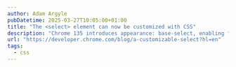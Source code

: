 ```yaml
---
author: Adam Argyle
pubDatetime: 2025-03-27T10:05:00+01:00
title: "The <select> element can now be customized with CSS"
description: "Chrome 135 introduces appearance: base-select, enabling fully customizable & styleable <select> elements with rich HTML support. Learn how to design accessible, standardized dropdowns without breaking old browsers."
url: "https://developer.chrome.com/blog/a-customizable-select?hl=en"
tags:
  - css
---
```

